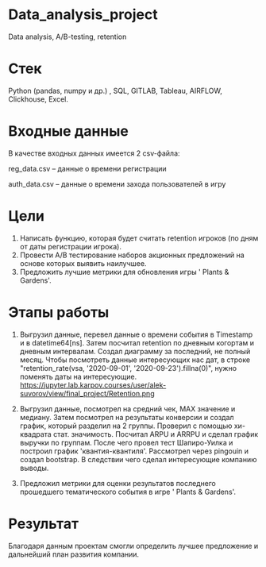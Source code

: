 # Data_analysis_project
Data analysis, A/B-testing, retention

# Стек
Python (pandas, numpy и др.) , SQL, GITLAB, Tableau, AIRFLOW, Clickhouse, Excel.

# Входные данные
В качестве входных данных имеется 2 csv-файла:

reg_data.csv – данные о времени регистрации

auth_data.csv – данные о времени захода пользователей в игру

# Цели
1) Написать функцию, которая будет считать retention игроков (по дням от даты регистрации игрока).
2) Провести A/B тестирование наборов акционных предложений на основе которых выявить наилучшее.
3) Предложить лучшие метрики для обновления игры ' Plants & Gardens'.

# Этапы работы
1) Выгрузил данные, перевел данные о времени события в Timestamp и в datetime64[ns]. Затем посчитал retention по дневным когортам и дневным интервалам. Создал
диаграмму за последний, не полный месяц. Чтобы посмотреть данные интересующих нас дат, в строке "retention_rate(vsa, '2020-09-01', '2020-09-23').fillna(0)", нужно поменять даты на интересующие.
https://jupyter.lab.karpov.courses/user/alek-suvorov/view/final_project/Retention.png

3) Выгрузил данные, посмотрел на средний чек, MAX значение и медиану. Затем посмотрел на результаты конверсии и создал график, который разделил на 2 группы. Проверил с помощью хи-квадрата стат. значимость. Посчитал ARPU и ARRPU и сделал график выручки по группам. После чего провел тест Шапиро-Уилка и построил график 'квантия-квантиля'. Рассмотрел через pingouin и создал bootstrap. В следствии чего сделал интересующие компанию выводы.

4) Предложил метрики для оценки результатов последнего прошедшего тематического события в игре ' Plants & Gardens'.


# Результат
Благодаря данным проектам смогли определить лучшее предложение и дальнейший план развития компании.
